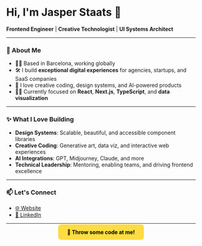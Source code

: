 <h1>Hi, I'm Jasper Staats 👋</h1>
<p">
  <b>Frontend Engineer</b> | <b>Creative Technologist</b> | <b>UI Systems Architect</b>
</p>

---

### 🚀 About Me

- 🏄‍♂️ Based in Barcelona, working globally
- 🛠️ I build **exceptional digital experiences** for agencies, startups, and SaaS companies
- 🎨 I love creative coding, design systems, and AI-powered products
- 🧑‍💻 Currently focused on **React**, **Next.js**, **TypeScript**, and **data visualization**
---

### ✨ What I Love Building

- **Design Systems**: Scalable, beautiful, and accessible component libraries
- **Creative Coding**: Generative art, data viz, and interactive web experiences
- **AI Integrations**: GPT, Midjourney, Claude, and more
- **Technical Leadership**: Mentoring, enabling teams, and driving frontend excellence

---

### 📫 Let's Connect

- [🌐 Website](https://www.staats.dev)
- [💼 LinkedIn](https://www.linkedin.com/in/jasperstaats/)

---

<p align="center">
  <a href="https://www.staats.dev" target="_blank" style="background: #FFDC41; color: black; padding: 12px 24px; border-radius: 8px; font-weight: bold; text-decoration: none;">
    🚀 Throw some code at me!
  </a>
</p>

